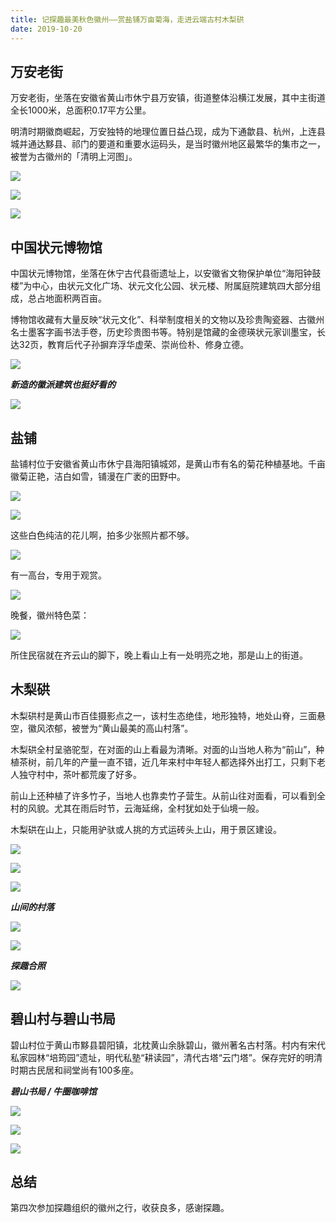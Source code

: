 ```yaml
---
title: 记探趣最美秋色徽州——赏盐铺万亩菊海，走进云端古村木梨硔
date: 2019-10-20
---
```


## 万安老街

万安老街，坐落在安徽省黄山市休宁县万安镇，街道整体沿横江发展，其中主街道全长1000米，总面积0.17平方公里。

明清时期徽商崛起，万安独特的地理位置日益凸现，成为下通歙县、杭州，上连县城并通达黟县、祁门的要道和重要水运码头，是当时徽州地区最繁华的集市之一，被誉为古徽州的「清明上河图」。


![](/blog/imgs/e3c52f49c83c2022b83de0df6e50a5fe.jpg)

![](/blog/imgs/267f62b6d4c7eb1c888be898a8ad6f7d.jpg)

![](/blog/imgs/9a74a34ba9fc36a00777d0d0cf90c12c.jpg)

## 中国状元博物馆

中国状元博物馆，坐落在休宁古代县衙遗址上，以安徽省文物保护单位“海阳钟鼓楼”为中心，由状元文化广场、状元文化公园、状元楼、附属庭院建筑四大部分组成，总占地面积两百亩。

博物馆收藏有大量反映“状元文化”、科举制度相关的文物以及珍贵陶瓷器、古徽州名士墨客字画书法手卷，历史珍贵图书等。特别是馆藏的金德瑛状元家训墨宝，长达32页，教育后代子孙摒弃浮华虚荣、崇尚俭朴、修身立德。

![](/blog/imgs/3bb6e51bf4dbcd9261b1a40b8915daf1.jpg)

***新造的徽派建筑也挺好看的***

![](/blog/imgs/5d865e880bb353aaaf87b60156820e85.jpg)

## 盐铺

盐铺村位于安徽省黄山市休宁县海阳镇城郊，是黄山市有名的菊花种植基地。千亩徽菊正艳，洁白如雪，铺漫在广袤的田野中。

![](/blog/imgs/299e41c631ff76cf353316b79c59034f.jpg)

![](/blog/imgs/f648f8596786db12bd93cd373844b7d0.jpg)

这些白色纯洁的花儿啊，拍多少张照片都不够。

![](/blog/imgs/c9c619d2619f5f1c2335df5cb3efc21a.jpg)

有一高台，专用于观赏。

![](/blog/imgs/4b7a5d90048cb1dfdeafa6c3776f0586.jpg)

晚餐，徽州特色菜：

![](/blog/imgs/2231164ebcb009399befb3e3ecc75dba.jpg)

所住民宿就在齐云山的脚下，晚上看山上有一处明亮之地，那是山上的街道。

## 木梨硔

木梨硔村是黄山市百佳摄影点之一，该村生态绝佳，地形独特，地处山脊，三面悬空，徽风浓郁，被誉为“黄山最美的高山村落”。

木梨硔全村呈骆驼型，在对面的山上看最为清晰。对面的山当地人称为“前山”，种植茶树，前几年的产量一直不错，近几年来村中年轻人都选择外出打工，只剩下老人独守村中，茶叶都荒废了好多。

前山上还种植了许多竹子，当地人也靠卖竹子营生。从前山往对面看，可以看到全村的风貌。尤其在雨后时节，云海延绵，全村犹如处于仙境一般。

木梨硔在山上，只能用驴驮或人挑的方式运砖头上山，用于景区建设。

![](/blog/imgs/a18a208ac4e979566fc3080dc41a3bef.jpg)

![](/blog/imgs/52c4e9cebb1860fadf9bc5558dc77d37.jpg)

![](/blog/imgs/4459bbd70a08699b505eaf047f0bb5fc.jpg)

***山间的村落***

![](/blog/imgs/971f01089c1d68f010cd8c81208fbe27.jpg)

![](/blog/imgs/45663fcf7e73b9ab850ca03970ba7550.jpg)

***探趣合照***

![](/blog/imgs/05e7c96f3591d2421c7ca2b79af11877.jpg)

## 碧山村与碧山书局

碧山村位于黄山市黟县碧阳镇，北枕黄山余脉碧山，徽州著名古村落。村内有宋代私家园林“培筠园”遗址，明代私塾“耕读园”，清代古塔“云门塔”。保存完好的明清时期古民居和祠堂尚有100多座。

***碧山书局 / 牛圈咖啡馆***

![](/blog/imgs/07eabeb1c961775cea3c0579cf49f25c.jpg)

![](/blog/imgs/e6f8751af18feec44e88d8aaf7df753c.jpg)

![](/blog/imgs/d3bbd353321a269c4527bd2b0f685bb6.jpg)

## 总结

第四次参加探趣组织的徽州之行，收获良多，感谢探趣。